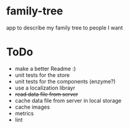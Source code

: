 # family-tree
app to describe my family tree to people I want

# ToDo
* make a better Readme :)
* unit tests for the store
* unit tests for the components (enzyme?)
* use a localization librayr
* ~~read data file from server~~
* cache data file from server in local storage
* cache images
* metrics
* lint